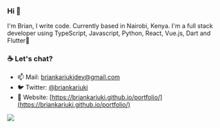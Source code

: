 ### Hi 👋

I'm Brian, I write code. Currently based in Nairobi, Kenya.
I'm a full stack developer using TypeScript, Javascript, Python, React, Vue.js, Dart and Flutter💙

<!--
**briankariuki/briankariuki** is a ✨ _special_ ✨ repository because its `README.md` (this file) appears on your GitHub profile.
-->
### ☕ Let's chat?
- 📫 Mail: briankariukidev@gmail.com
- 🐦 Twitter: [@briankariuki](https://twitter.com/briankariuki)
- 📖 Website: [https://briankariuki.github.io/portfolio/](https://briankariuki.github.io/portfolio/)

<img src="https://github-readme-stats.vercel.app/api?username=briankariuki&&count_private=true&show_icons=true&&theme=radical&title_color=ffffff&icon_color=bb2acf&text_color=daf7dc&bg_color=191919">
